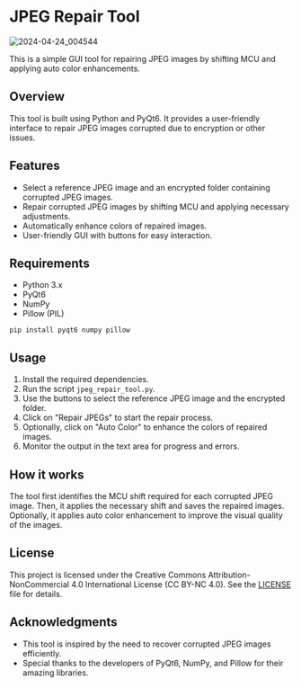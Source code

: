 # JPEG Repair Tool

![2024-04-24_004544](https://github.com/DRCRecoveryData/JPEG-Repair-Tool/assets/85211068/673f449b-be21-4075-8441-eef37a9f9dc0)

This is a simple GUI tool for repairing JPEG images by shifting MCU and applying auto color enhancements.

## Overview

This tool is built using Python and PyQt6. It provides a user-friendly interface to repair JPEG images corrupted due to encryption or other issues.

## Features

- Select a reference JPEG image and an encrypted folder containing corrupted JPEG images.
- Repair corrupted JPEG images by shifting MCU and applying necessary adjustments.
- Automatically enhance colors of repaired images.
- User-friendly GUI with buttons for easy interaction.

## Requirements

- Python 3.x
- PyQt6
- NumPy
- Pillow (PIL)

```pip install pyqt6 numpy pillow```

## Usage

1. Install the required dependencies.
2. Run the script `jpeg_repair_tool.py`.
3. Use the buttons to select the reference JPEG image and the encrypted folder.
4. Click on "Repair JPEGs" to start the repair process.
5. Optionally, click on "Auto Color" to enhance the colors of repaired images.
6. Monitor the output in the text area for progress and errors.

## How it works

The tool first identifies the MCU shift required for each corrupted JPEG image. Then, it applies the necessary shift and saves the repaired images. Optionally, it applies auto color enhancement to improve the visual quality of the images.

## License

This project is licensed under the Creative Commons Attribution-NonCommercial 4.0 International License (CC BY-NC 4.0). See the [LICENSE](LICENSE) file for details.

## Acknowledgments

- This tool is inspired by the need to recover corrupted JPEG images efficiently.
- Special thanks to the developers of PyQt6, NumPy, and Pillow for their amazing libraries.

